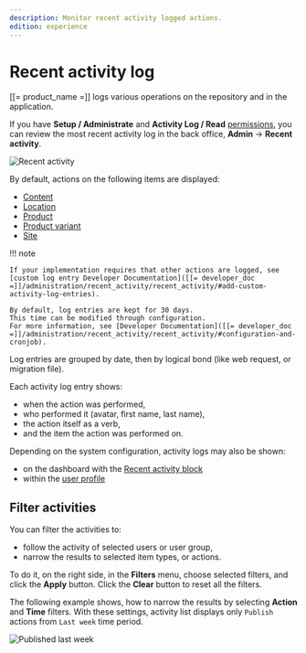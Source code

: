 ```yaml
---
description: Monitor recent activity logged actions.
edition: experience
---
```


# Recent activity log

[[= product_name =]] logs various operations on the repository and in the application.

If you have **Setup / Administrate** and **Activity Log / Read** [permissions](permission_system.md), you can review the most recent activity log in  the back office, **Admin** -> **Recent activity**.

![Recent activity](recent_activity.png "Recent activity")

By default, actions on the following items are displayed:

- [Content](content_items.md)
- [Location](manage_locations_urls.md#content-locations)
- [Product](products.md)
- [Product variant](work_with_product_variants.md)
- [Site](work_with_sites.md)

!!! note

    If your implementation requires that other actions are logged, see [custom log entry Developer Documentation]([[= developer_doc =]]/administration/recent_activity/recent_activity/#add-custom-activity-log-entries).

    By default, log entries are kept for 30 days.
    This time can be modified through configuration.
    For more information, see [Developer Documentation]([[= developer_doc =]]/administration/recent_activity/recent_activity/#configuration-and-cronjob).

Log entries are grouped by date, then by logical bond (like web request, or migration file).

Each activity log entry shows:

- when the action was performed,
- who performed it (avatar, first name, last name),
- the action itself as a verb,
- and the item the action was performed on.

Depending on the system configuration, activity logs may also be shown:

- on the dashboard with the [Recent activity block](dashboard_block_reference.md#recent-activity-block)
- within the [user profile](get_started.md#view-and-edit-user-profile)

## Filter activities

You can filter the activities to:

* follow the activity of selected users or user group,
* narrow the results to selected item types, or actions.

To do it, on the right side, in the **Filters** menu, choose selected filters, and click the **Apply** button.
Click the **Clear** button to reset all the filters.

The following example shows, how to narrow the results by selecting **Action** and **Time** filters.
With these settings, activity list displays only `Publish` actions from `Last week` time period.

![Published last week](recent_activity_filters.png "Published last week filter set")
